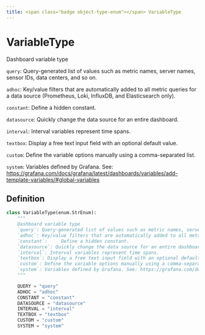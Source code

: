 ```yaml
---
title: <span class="badge object-type-enum"></span> VariableType
---
```

# <span class="badge object-type-enum"></span> VariableType

Dashboard variable type

`query`: Query-generated list of values such as metric names, server names, sensor IDs, data centers, and so on.

`adhoc`: Key/value filters that are automatically added to all metric queries for a data source (Prometheus, Loki, InfluxDB, and Elasticsearch only).

`constant`: 	Define a hidden constant.

`datasource`: Quickly change the data source for an entire dashboard.

`interval`: Interval variables represent time spans.

`textbox`: Display a free text input field with an optional default value.

`custom`: Define the variable options manually using a comma-separated list.

`system`: Variables defined by Grafana. See: https://grafana.com/docs/grafana/latest/dashboards/variables/add-template-variables/#global-variables

## Definition

```python
class VariableType(enum.StrEnum):
    """
    Dashboard variable type
    `query`: Query-generated list of values such as metric names, server names, sensor IDs, data centers, and so on.
    `adhoc`: Key/value filters that are automatically added to all metric queries for a data source (Prometheus, Loki, InfluxDB, and Elasticsearch only).
    `constant`: 	Define a hidden constant.
    `datasource`: Quickly change the data source for an entire dashboard.
    `interval`: Interval variables represent time spans.
    `textbox`: Display a free text input field with an optional default value.
    `custom`: Define the variable options manually using a comma-separated list.
    `system`: Variables defined by Grafana. See: https://grafana.com/docs/grafana/latest/dashboards/variables/add-template-variables/#global-variables
    """

    QUERY = "query"
    ADHOC = "adhoc"
    CONSTANT = "constant"
    DATASOURCE = "datasource"
    INTERVAL = "interval"
    TEXTBOX = "textbox"
    CUSTOM = "custom"
    SYSTEM = "system"
```
